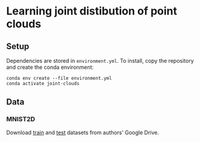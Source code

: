 # Learning joint distibution of point clouds
## Setup
Dependencies are stored in `environment.yml`. To install, copy the repository and create the conda environment:
```
conda env create --file environment.yml
conda activate joint-clouds
```

## Data
### MNIST2D
Download [train](https://drive.google.com/file/d/133c5Im_J79L3clS-NbUJf4FTLLXQGQz_/view?usp=sharing) and [test](https://drive.google.com/file/d/1NqKPU-J84ugYkeDeg_f6tAQHi5d_g0fd/view?usp=sharing) datasets from authors' Google Drive.